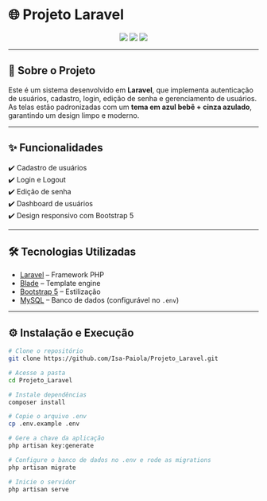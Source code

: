 # 🌐 Projeto Laravel  

<p align="center">
  <img src="https://img.shields.io/badge/Laravel-10.x-FF2D20?style=for-the-badge&logo=laravel&logoColor=white"/>
  <img src="https://img.shields.io/badge/PHP-8.x-777BB4?style=for-the-badge&logo=php&logoColor=white"/>
  <img src="https://img.shields.io/badge/Bootstrap-5-7952B3?style=for-the-badge&logo=bootstrap&logoColor=white"/>
</p>

---

## 📖 Sobre o Projeto
Este é um sistema desenvolvido em **Laravel**, que implementa autenticação de usuários, cadastro, login, edição de senha e gerenciamento de usuários.  
As telas estão padronizadas com um **tema em azul bebê + cinza azulado**, garantindo um design limpo e moderno.  

---

## ✨ Funcionalidades
✔️ Cadastro de usuários  
✔️ Login e Logout  
✔️ Edição de senha  
✔️ Dashboard de usuários  
✔️ Design responsivo com Bootstrap 5  

---

## 🛠️ Tecnologias Utilizadas
- [Laravel](https://laravel.com/) – Framework PHP  
- [Blade](https://laravel.com/docs/10.x/blade) – Template engine  
- [Bootstrap 5](https://getbootstrap.com/) – Estilização  
- [MySQL](https://www.mysql.com/) – Banco de dados (configurável no `.env`)  

---

## ⚙️ Instalação e Execução

```bash
# Clone o repositório
git clone https://github.com/Isa-Paiola/Projeto_Laravel.git

# Acesse a pasta
cd Projeto_Laravel

# Instale dependências
composer install

# Copie o arquivo .env
cp .env.example .env

# Gere a chave da aplicação
php artisan key:generate

# Configure o banco de dados no .env e rode as migrations
php artisan migrate

# Inicie o servidor
php artisan serve


